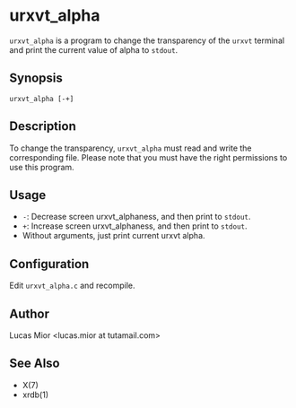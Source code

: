 # urxvt_alpha

`urxvt_alpha` is a program to change the transparency of the `urxvt` terminal
and print the current value of alpha to `stdout`. 

## Synopsis
```
urxvt_alpha [-+]
```


## Description

To change the transparency, `urxvt_alpha` must read and write the corresponding file. Please note that you must have the right permissions to use this program.

## Usage

- `-`: Decrease screen urxvt_alphaness, and then print to `stdout`.
- `+`: Increase screen urxvt_alphaness, and then print to `stdout`.
- Without arguments, just print current urxvt alpha.

## Configuration

Edit `urxvt_alpha.c` and recompile.

## Author

Lucas Mior   <lucas.mior at tutamail.com>

## See Also

- X(7)
- xrdb(1)
